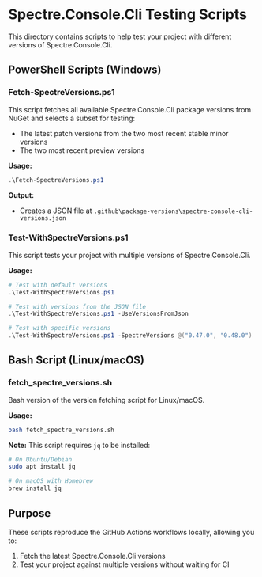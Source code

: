 # Spectre.Console.Cli Testing Scripts

This directory contains scripts to help test your project with different versions of Spectre.Console.Cli.

## PowerShell Scripts (Windows)

### Fetch-SpectreVersions.ps1

This script fetches all available Spectre.Console.Cli package versions from NuGet and selects a subset for testing:
- The latest patch versions from the two most recent stable minor versions
- The two most recent preview versions

**Usage:**
```powershell
.\Fetch-SpectreVersions.ps1
```

**Output:**
- Creates a JSON file at `.github\package-versions\spectre-console-cli-versions.json`

### Test-WithSpectreVersions.ps1

This script tests your project with multiple versions of Spectre.Console.Cli.

**Usage:**
```powershell
# Test with default versions
.\Test-WithSpectreVersions.ps1

# Test with versions from the JSON file
.\Test-WithSpectreVersions.ps1 -UseVersionsFromJson

# Test with specific versions
.\Test-WithSpectreVersions.ps1 -SpectreVersions @("0.47.0", "0.48.0")
```

## Bash Script (Linux/macOS)

### fetch_spectre_versions.sh

Bash version of the version fetching script for Linux/macOS.

**Usage:**
```bash
bash fetch_spectre_versions.sh
```

**Note:** This script requires `jq` to be installed:
```bash
# On Ubuntu/Debian
sudo apt install jq

# On macOS with Homebrew
brew install jq
```

## Purpose

These scripts reproduce the GitHub Actions workflows locally, allowing you to:
1. Fetch the latest Spectre.Console.Cli versions
2. Test your project against multiple versions without waiting for CI
